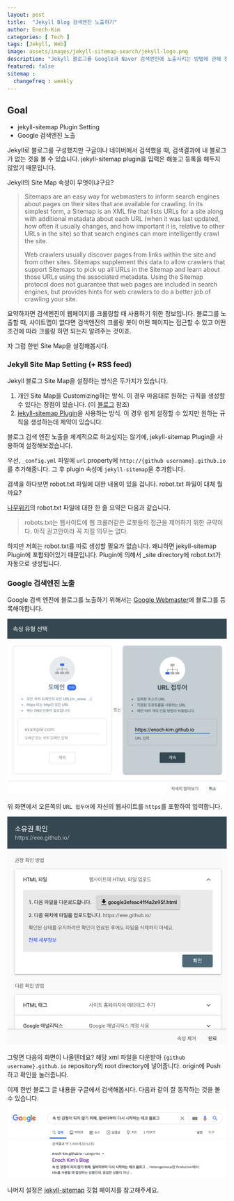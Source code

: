 ```yaml
---
layout: post
title:  "Jekyll Blog 검색엔진 노출하기"
author: Enoch-Kim
categories: [ Tech ]
tags: [Jekyll, Web]
image: assets/images/jekyll-sitemap-search/jekyll-logo.png
description: "Jekyll 블로그를 Google과 Naver 검색엔진에 노출시키는 방법에 관해 정리한 글입니다."
featured: false
sitemap :
  changefreq : weekly
---
```


## Goal

- jekyll-sitemap Plugin Setting
- Google 검색엔진 노출

Jekyll로 블로그를 구성했지만 구글이나 네이버에서 검색했을 때, 검색결과에 내 블로그가 없는 것을 볼 수 있습니다.
jekyll-sitemap plugin을 입력은 해놓고 등록을 해두지 않았기 때문입니다.

Jekyll의 Site Map 속성이 무엇이냐구요?
> Sitemaps are an easy way for webmasters to inform search engines about pages on their sites that are available for crawling. In its simplest form, a Sitemap is an XML file that lists URLs for a site along with additional metadata about each URL (when it was last updated, how often it usually changes, and how important it is, relative to other URLs in the site) so that search engines can more intelligently crawl the site.
>
> Web crawlers usually discover pages from links within the site and from other sites. Sitemaps supplement this data to allow crawlers that support Sitemaps to pick up all URLs in the Sitemap and learn about those URLs using the associated metadata. Using the Sitemap protocol does not guarantee that web pages are included in search engines, but provides hints for web crawlers to do a better job of crawling your site.

요약하자면 검색엔진이 웹페이지를 크롤링할 때 사용하기 위한 정보입니다.
블로그를 노출할 때, 사이트맵이 없다면 검색엔진의 크롤링 봇이 어떤 페이지는 접근할 수 있고 어떤 조건에 따라 크롤링 하면 되는지 알려주는 것이죠.

자 그럼 한번 Site Map을 설정해봅시다.

### Jekyll Site Map Setting (+ RSS feed)

Jekyll 블로그 Site Map을 설정하는 방식은 두가지가 있습니다.

1. 개인 Site Map을 Customizing하는 방식. 이 경우 마음대로 원하는 규칙을 생성할 수 있다는 장점이 있습니다. (이 [블로그](https://gmlwjd9405.github.io/2017/10/20/include-blog-in-a-GoogleSearchEngine.html) 참조)
2. [jekyll-sitemap Plugin](https://github.com/jekyll/jekyll-sitemap)을 사용하는 방식. 이 경우 쉽게 설정할 수 있지만 원하는 규칙을 생성하는데 제약이 있습니다.

블로그 검색 엔진 노출을 체계적으로 하고싶지는 않기에, jekyll-sitemap Plugin을 사용하여 설정해보겠습니다.

우선, `_config.yml` 파일에 `url` property에 `http://{github username}.github.io`를 추가해줍니다.
그 후 plugin 속성에 `jekyll-sitemap`을 추가합니다.

검색을 하다보면 robot.txt 파일에 대한 내용이 있을 겁니다. robot.txt 파일이 대체 뭘까요?

[나무위키](https://namu.wiki/w/robots.txt)의 robot.txt 파일에 대한 한 줄 요약은 다음과 같습니다.
> robots.txt는 웹사이트에 웹 크롤러같은 로봇들의 접근을 제어하기 위한 규약이다. 아직 권고안이라 꼭 지킬 의무는 없다.

하지만 저희는 robot.txt를 따로 생성할 필요가 없습니다. 왜냐하면 jekyll-sitemap Plugin에 포함되어있기 때문입니다.
Plugin에 의해서 _site directory에 robot.txt가 자동으로 생성됩니다.

### Google 검색엔진 노출

Google 검색 엔진에 블로그를 노출하기 위해서는 [Google Webmaster](https://www.google.com/webmasters/tools/home?hl=ko)에 블로그를 등록해야합니다.

![Capture](../assets/images/jekyll-sitemap-search/capture-google-webmaster.png)

위 화면에서 오른쪽의 `URL 접두어`에 자신의 웹사이트를 `https`를 포함하여 입력합니다.

![Capture](../assets/images/jekyll-sitemap-search/capture-google-webmaster2.png)

그렇면 다음의 화면이 나올텐데요? 해당 xml 파일을 다운받아 `{github username}.github.io` repository의 root directory에 넣어줍니다.
origin에 Push 하고 확인을 눌러줍니다.

이제 한번 블로그 글 내용을 구글에서 검색해봅시다. 다음과 같이 잘 동작하는 것을 볼 수 있습니다.

![Capture](../assets/images/jekyll-sitemap-search/capture-google-webmaster-result.png)

나머지 설정은 [jekyll-sitemap](https://github.com/jekyll/jekyll-sitemap) 깃헙 페이지를 참고해주세요.

